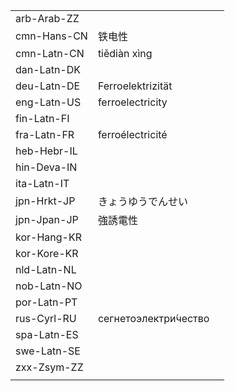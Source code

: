 | | | |
|-|-|-|
| arb-Arab-ZZ |  |  |
| cmn-Hans-CN | 铁电性 |  |
| cmn-Latn-CN | tiědiàn xìng |  |
| dan-Latn-DK |  |  |
| deu-Latn-DE | Ferroelektrizität |  |
| eng-Latn-US | ferroelectricity |  |
| fin-Latn-FI |  |  |
| fra-Latn-FR | ferroélectricité |  |
| heb-Hebr-IL |  |  |
| hin-Deva-IN |  |  |
| ita-Latn-IT |  |  |
| jpn-Hrkt-JP | きょうゆうでんせい |  |
| jpn-Jpan-JP | 強誘電性 |  |
| kor-Hang-KR |  |  |
| kor-Kore-KR |  |  |
| nld-Latn-NL |  |  |
| nob-Latn-NO |  |  |
| por-Latn-PT |  |  |
| rus-Cyrl-RU | сегнетоэлектри́чество |  |
| spa-Latn-ES |  |  |
| swe-Latn-SE |  |  |
| zxx-Zsym-ZZ |  |  |
|  |  |  |
